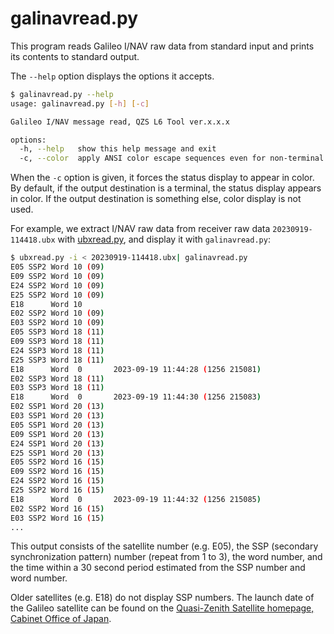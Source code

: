 # galinavread.py

This program reads Galileo I/NAV raw data from standard input and prints its contents to standard output.

The ``--help`` option displays the options it accepts.

```bash
$ galinavread.py --help
usage: galinavread.py [-h] [-c]

Galileo I/NAV message read, QZS L6 Tool ver.x.x.x

options:
  -h, --help   show this help message and exit
  -c, --color  apply ANSI color escape sequences even for non-terminal.
```

When the ``-c`` option is given, it forces the status display to appear in color. By default, if the output destination is a terminal, the status display appears in color. If the output destination is something else, color display is not used.

For example, we extract I/NAV raw data from receiver raw data ``20230919-114418.ubx`` with [ubxread.py](ubxread.md), and display it with ``galinavread.py``:

```bash
$ ubxread.py -i < 20230919-114418.ubx| galinavread.py
E05 SSP2 Word 10 (09)
E09 SSP2 Word 10 (09)
E24 SSP2 Word 10 (09)
E25 SSP2 Word 10 (09)
E18      Word 10
E02 SSP2 Word 10 (09)
E03 SSP2 Word 10 (09)
E05 SSP3 Word 18 (11)
E09 SSP3 Word 18 (11)
E24 SSP3 Word 18 (11)
E25 SSP3 Word 18 (11)
E18      Word  0       2023-09-19 11:44:28 (1256 215081)
E02 SSP3 Word 18 (11)
E03 SSP3 Word 18 (11)
E18      Word  0       2023-09-19 11:44:30 (1256 215083)
E02 SSP1 Word 20 (13)
E03 SSP1 Word 20 (13)
E05 SSP1 Word 20 (13)
E09 SSP1 Word 20 (13)
E24 SSP1 Word 20 (13)
E25 SSP1 Word 20 (13)
E05 SSP2 Word 16 (15)
E09 SSP2 Word 16 (15)
E24 SSP2 Word 16 (15)
E25 SSP2 Word 16 (15)
E18      Word  0       2023-09-19 11:44:32 (1256 215085)
E02 SSP2 Word 16 (15)
E03 SSP2 Word 16 (15)
...
```

This output consists of the satellite number (e.g. E05), the SSP (secondary synchronization pattern) number (repeat from 1 to 3), the word number, and the time within a 30 second period estimated from the SSP number and word number.

Older satellites (e.g. E18) do not display SSP numbers. The launch date of the Galileo satellite can be found on the [Quasi-Zenith Satellite homepage, Cabinet Office of Japan](https://qzss.go.jp/en/technical/satellites/index.html#Galileo).
